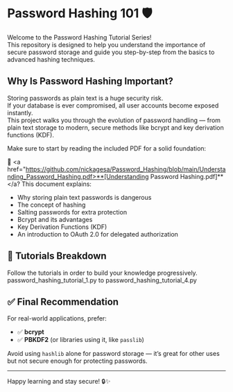 # Password Hashing 101 🛡️
Welcome to the Password Hashing Tutorial Series!  
This repository is designed to help you understand the importance of secure password storage and guide you step-by-step from the basics to advanced hashing techniques.

## Why Is Password Hashing Important?

Storing passwords as plain text is a huge security risk.  
If your database is ever compromised, all user accounts become exposed instantly.  
This project walks you through the evolution of password handling — from plain text storage to modern, secure methods like bcrypt and key derivation functions (KDF).

Make sure to start by reading the included PDF for a solid foundation:

📖 <a href="https://github.com/nickagesa/Password_Hashing/blob/main/Understanding_Password_Hashing.pdf>**[Understanding Password Hashing.pdf]**</a?
This document explains:
- Why storing plain text passwords is dangerous
- The concept of hashing
- Salting passwords for extra protection
- Bcrypt and its advantages
- Key Derivation Functions (KDF)
- An introduction to OAuth 2.0 for delegated authorization

## 🚀 Tutorials Breakdown

Follow the tutorials in order to build your knowledge progressively.
password_hashing_tutorial_1.py to password_hashing_tutorial_4.py

## ✅ Final Recommendation

For real-world applications, prefer:
- ✅ **bcrypt**  
- ✅ **PBKDF2** (or libraries using it, like `passlib`)

Avoid using `hashlib` alone for password storage — it’s great for other uses but not secure enough for protecting passwords.

---

Happy learning and stay secure! 🔒✨
